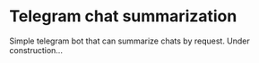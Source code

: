# Telegram chat summarization

Simple telegram bot that can summarize chats by request. Under construction...
